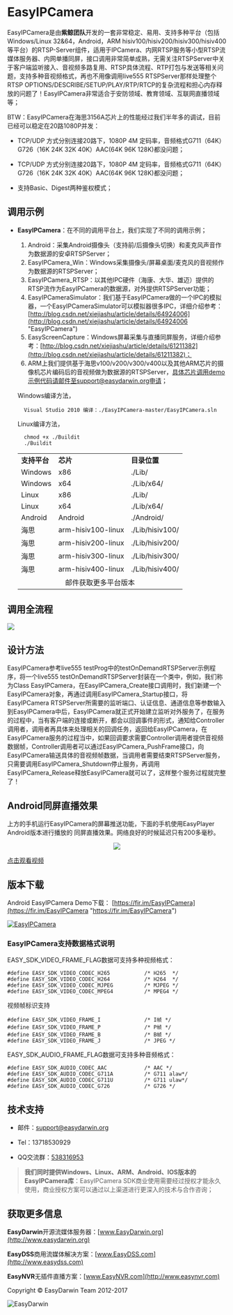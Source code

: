 # EasyIPCamera #

EasyIPCamera是由**紫鲸团队**开发的一套非常稳定、易用、支持多种平台（包括Windows/Linux 32&64，Android，ARM hisiv100/hisiv200/hisiv300/hisiv400等平台）的RTSP-Server组件，适用于IPCamera、内网RTSP服务等小型RTSP流媒体服务器、内网单播同屏，接口调用非常简单成熟，无需关注RTSPServer中关于客户端监听接入、音视频多路复用、RTSP具体流程、RTP打包与发送等相关问题，支持多种音视频格式，再也不用像调用live555 RTSPServer那样处理整个RTSP OPTIONS/DESCRIBE/SETUP/PLAY/RTP/RTCP的复杂流程和担心内存释放的问题了！EasyIPCamera非常适合于安防领域、教育领域、互联网直播领域等；

BTW：EasyIPCamera在海思3156A芯片上的性能经过我们半年多的调试，目前已经可以稳定在20路1080P并发：

 - TCP/UDP 方式分别连接20路下，1080P 4M 定码率，音频格式G711（64K）G726（16K 24K 32K 40K）AAC(64K 96K 128K)都没问题；
 
 - TCP/UDP 方式分别连接20路下，1080P 4M 定码率，音频格式G711（64K）G726（16K 24K 32K 40K）AAC(64K 96K 128K)都没问题；
 
 - 支持Basic、Digest两种鉴权模式；


## 调用示例 ##

- **EasyIPCamera**：在不同的调用平台上，我们实现了不同的调用示例；
	1. Android：采集Android摄像头（支持前/后摄像头切换）和麦克风声音作为数据源的安卓RTSPServer；
	2. EasyIPCamera_Win：Windows采集摄像头/屏幕桌面/麦克风的音视频作为数据源的RTSPServer；
	3. EasyIPCamera_RTSP：以其他IPC硬件（海康、大华、雄迈）提供的RTSP流作为EasyIPCamera的数据源，对外提供RTSPServer功能；
	4. EasyIPCameraSimulator：我们基于EasyIPCamera做的一个IPC的模拟器，一个EasyIPCameraSimulator可以模拟器很多IPC，详细介绍参考：[http://blog.csdn.net/xiejiashu/article/details/64924006](http://blog.csdn.net/xiejiashu/article/details/64924006 "EasyIPCamera")
	5. EasyScreenCapture：Windows屏幕采集与直播同屏服务，详细介绍参考：[http://blog.csdn.net/xiejiashu/article/details/61211382](http://blog.csdn.net/xiejiashu/article/details/61211382)；
	6. ARM上我们提供基于海思v100/v200/v300/v400以及其他ARM芯片的摄像机芯片编码后的音视频做为数据源的RTSPServer，具体芯片调用demo示例代码请邮件至support@easydarwin.org申请；
	
	Windows编译方法，

    	Visual Studio 2010 编译：./EasyIPCamera-master/EasyIPCamera.sln

	Linux编译方法，

		chmod +x ./Buildit
		./Buildit


	<table>
	<tr><td><b>支持平台</b></td><td><b>芯片</b></td><td><b>目录位置</b></td></tr>
	<tr><td>Windows</td><td>x86</td><td>./Lib/</td></tr>
	<tr><td>Windows</td><td>x64</td><td>./Lib/x64/</td></tr>
	<tr><td>Linux</td><td>x86</td><td>./Lib/</td></tr>
	<tr><td>Linux</td><td>x64</td><td>./Lib/x64/</td></tr>
	<tr><td>Android</td><td>Android</td><td>./Android/</td></tr>
	<tr><td>海思</td><td>arm-hisiv100-linux</td><td>./Lib/hisiv100/</td></tr>
	<tr><td>海思</td><td>arm-hisiv200-linux</td><td>./Lib/hisiv200/</td></tr>
	<tr><td>海思</td><td>arm-hisiv300-linux</td><td>./Lib/hisiv300/</td></tr>
	<tr><td>海思</td><td>arm-hisiv400-linux</td><td>./Lib/hisiv400/</td></tr>
	<tr><td colspan="3"><center>邮件获取更多平台版本</center></td></tr>
	</table>


## 调用全流程 ##

![](http://www.easydarwin.org/github/images/easyipcamera/easyipcamera20160805.gif)


## 设计方法 ##
EasyIPCamera参考live555 testProg中的testOnDemandRTSPServer示例程序，将一个live555 testOnDemandRTSPServer封装在一个类中，例如，我们称为Class EasyIPCamera，在EasyIPCamera_Create接口调用时，我们新建一个EasyIPCamera对象，再通过调用EasyIPCamera_Startup接口，将EasyIPCamera RTSPServer所需要的监听端口、认证信息、通道信息等参数输入到EasyIPCamera中后，EasyIPCamera就正式开始建立监听对外服务了，在服务的过程中，当有客户端的连接或断开，都会以回调事件的形式，通知给Controller调用者，调用者再具体来处理相关的回调任务，返回给EasyIPCamera，在EasyIPCamera服务的过程当中，如果回调要求需要Controller调用者提供音视频数据帧，Controller调用者可以通过EasyIPCamera_PushFrame接口，向EasyIPCamera输送具体的音视频帧数据，当调用者需要结束RTSPServer服务，只需要调用EasyIPCamera_Shutdown停止服务，再调用EasyIPCamera_Release释放EasyIPCamera就可以了，这样整个服务过程就完整了！

## Android同屏直播效果 ##
上方的手机运行EasyIPCamera的屏幕推送功能，下面的手机使用EasyPlayer Android版本进行播放的 同屏直播效果。网络良好的时候延迟只有200多毫秒。

<center>
<img src="http://www.easydarwin.org/github/images/easyipcamera/easyscreenlive_android_20171225.png"  />
</center>

[点击观看视频](http://www.easydarwin.org/images/20170223081816450.gif "EasyIPCamera")

## 版本下载 ##

Android EasyIPCamera Demo下载： [https://fir.im/EasyIPCamera](https://fir.im/EasyIPCamera "https://fir.im/EasyIPCamera")

[![EasyIPCamera](http://www.easydarwin.org/github/images/easyipcamera/EasyIPCamera_Android.png)](https://fir.im/EasyIPCamera "EasyIPCamera")

### EasyIPCamera支持数据格式说明 ###

EASY\_SDK\_VIDEO\_FRAME\_FLAG数据可支持多种视频格式：
		
	#define EASY_SDK_VIDEO_CODEC_H265			/* H265  */
	#define EASY_SDK_VIDEO_CODEC_H264			/* H264  */
	#define	EASY_SDK_VIDEO_CODEC_MJPEG			/* MJPEG */
	#define	EASY_SDK_VIDEO_CODEC_MPEG4			/* MPEG4 */

视频帧标识支持

	#define EASY_SDK_VIDEO_FRAME_I				/* I帧 */
	#define EASY_SDK_VIDEO_FRAME_P				/* P帧 */
	#define EASY_SDK_VIDEO_FRAME_B				/* B帧 */
	#define EASY_SDK_VIDEO_FRAME_J				/* JPEG */

EASY\_SDK\_AUDIO\_FRAME\_FLAG数据可支持多种音频格式：
	
	#define EASY_SDK_AUDIO_CODEC_AAC			/* AAC */
	#define EASY_SDK_AUDIO_CODEC_G711A			/* G711 alaw*/
	#define EASY_SDK_AUDIO_CODEC_G711U			/* G711 ulaw*/
	#define EASY_SDK_AUDIO_CODEC_G726			/* G726 */


## 技术支持 ##

- 邮件：[support@easydarwin.org](mailto:support@easydarwin.org) 

- Tel：13718530929

- QQ交流群：[538316953](https://jq.qq.com/?_wv=1027&k=59J0MA7 "RTSP/RTP技术交流")

> **我们同时提供Windows、Linux、ARM、Android、IOS版本的EasyIPCamera库**：EasyIPCamera SDK商业使用需要经过授权才能永久使用，商业授权方案可以通过以上渠道进行更深入的技术与合作咨询；


## 获取更多信息 ##

**EasyDarwin**开源流媒体服务器：[www.EasyDarwin.org](http://www.easydarwin.org)

**EasyDSS**商用流媒体解决方案：[www.EasyDSS.com](http://www.easydss.com)

**EasyNVR**无插件直播方案：[www.EasyNVR.com](http://www.easynvr.com)

Copyright &copy; EasyDarwin Team 2012-2017

![EasyDarwin](http://www.easydarwin.org/skin/easydarwin/images/wx_qrcode.jpg)